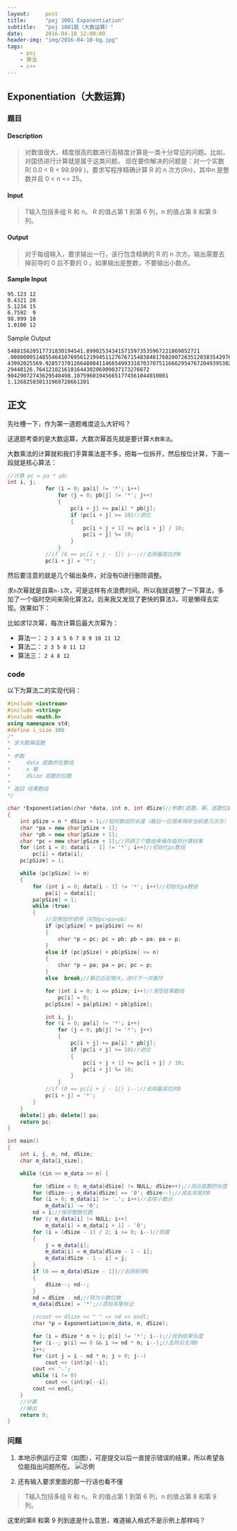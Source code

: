 ```yaml
---
layout:     post
title:      "poj 1001 Exponentiation"
subtitle:   "poj 1001题（大数运算）"
date:       2016-04-18 12:00:00
header-img: "img/2016-04-18-bg.jpg"
tags:
    - poj
    - 算法
    - c++
---
```


## Exponentiation（大数运算)

### 题目

#### Description

>对数值很大、精度很高的数进行高精度计算是一类十分常见的问题。比如，对国债进行计算就是属于这类问题。
>现在要你解决的问题是：对一个实数R( 0.0 < R < 99.999 )，要求写程序精确计算 R 的 n 次方(Rn)，其中n 是整数并且 0 < n <= 25。

#### Input

>T输入包括多组 R 和 n。 R 的值占第 1 到第 6 列，n 的值占第 8 和第 9 列。

#### Output

>对于每组输入，要求输出一行，该行包含精确的 R 的 n 次方。输出需要去掉前导的 0 后不要的 0 。如果输出是整数，不要输出小数点。

#### Sample Input

```text
95.123 12
0.4321 20
5.1234 15
6.7592  9
98.999 10
1.0100 12
```

Sample Output

```text
548815620517731830194541.899025343415715973535967221869852721
.00000005148554641076956121994511276767154838481760200726351203835429763013462401
43992025569.928573701266488041146654993318703707511666295476720493953024
29448126.764121021618164430206909037173276672
90429072743629540498.107596019456651774561044010001
1.126825030131969720661201
```

## 正文

先吐槽一下，作为第一道题难度这么大好吗？

这道题考查的是大数运算，大数次幂首先就是要计算`大数乘法`。

大数乘法的计算就和我们手算乘法差不多，把每一位拆开，然后按位计算，下面一段就是核心算法：

```cpp
//计算 pc = pa * pb;
int i, j;
            for (i = 0; pa[i] != '*'; i++)
                for (j = 0; pb[j] != '*'; j++)
                {
                    pc[i + j] += pa[i] * pb[j];
                    if (pc[i + j] >= 10)//进位
                    {
                        pc[i + j + 1] += pc[i + j] / 10;
                        pc[i + j] %= 10;
                    }
                }
            //if (0 == pc[i + j - 1]) i--;//去除最高位的0
            pc[i + j] = '*';
```

然后要注意的就是几个输出条件，对没有0进行删除调整。

求`n`次幂就是自乘`n-1`次，可是这样有点浪费时间。所以我就调整了一下算法，多加了一个临时空间来简化算法2。后来我又发现了更快的算法3，可是懒得去实现。效果如下：

比如求12次幂，每次计算后最大次幂为：

* 算法一： `2 3 4 5 6 7 8 9 10 11 12`
* 算法二： `2 3 5 8 11 12`
* 算法三： `2 4 8 12`

### code

以下为算法二的实现代码：

```c++
#include <iostream>
#include <string>
#include <math.h>
using namespace std;
#define i_size 100
/*
* 求大数幂函数
*
* 参数
*     data 底数所在数组
*     n 幂
*     dSize 底数的位数
*
* 返回 结果数组
*/

char *Exponentiation(char *data, int n, int dSize)//参数(底数，幂，底数位数)
{
    int pSize = n * dSize + 1;//临时数组的长度（最后一位用来保存当前是几次方）
    char *pa = new char[pSize + 1];
    char *pb = new char[pSize + 1];
    char *pc = new char[pSize + 1];//开辟三个数组来储存临时计算结果
    for (int i = 0; data[i - 1] != '*'; i++)//初始化pc数组
        pc[i] = data[i];
    pc[pSize] = 1;

    while (pc[pSize] != n)
    {
        for (int i = 0; data[i - 1] != '*'; i++)//初始化pa数组
            pa[i] = data[i];
        pa[pSize] = 1;
        while (true)
        {
            //交换指针顺序（初始pc>pa>pb）
            if (pc[pSize] + pa[pSize] <= n)
            {
                char *p = pc; pc = pb; pb = pa; pa = p;
            }
            else if (pc[pSize] + pb[pSize] <= n)
            {
                char *p = pa; pa = pc; pc = p;
            }
            else  break;//幂已近足够大，进行下一次循环

            for (int i = 0; i <= pSize; i++)//清空结果数组
                pc[i] = 0;
            pc[pSize] = pa[pSize] + pb[pSize];

            int i, j;
            for (i = 0; pa[i] != '*'; i++)
                for (j = 0; pb[j] != '*'; j++)
                {
                    pc[i + j] += pa[i] * pb[j];
                    if (pc[i + j] >= 10)//进位
                    {
                        pc[i + j + 1] += pc[i + j] / 10;
                        pc[i + j] %= 10;
                    }
                }
            //if (0 == pc[i + j - 1]) i--;//去除最高位的0
            pc[i + j] = '*';
        }
    }
    delete[] pb; delete[] pa;
    return pc;
}

int main()
{
    int i, j, n, nd, dSize;
    char m_data[i_size];

    while (cin >> m_data >> n) {

        for (dSize = 0; m_data[dSize] != NULL; dSize++);//测出底数的长度
        for (dSize--; m_data[dSize] == '0'; dSize--);//减去末尾的0
        for (i = 0; m_data[i] != '.'; i++)//去除小数点
            m_data[i] -= '0';
        nd = i;//保存整数位数
        for (; m_data[i] != NULL; i++)
            m_data[i] = m_data[i + 1] - '0';
        for (i = (dSize - 1) / 2; i >= 0; i--)//倒置
        {
            j = m_data[i];
            m_data[i] = m_data[dSize - 1 - i];
            m_data[dSize - 1 - i] = j;
        }
        if (0 == m_data[dSize - 1])//去除前导0
        {
            dSize--; nd--;
        }
        nd = dSize - nd;//转为小数位数
        m_data[dSize] = '*';//添加末尾标记

        //cout << dSize << " " << nd << endl;
        char *p = Exponentiation(m_data, n, dSize);

        for (i = dSize * n + 1; p[i] != '*'; i--);//找到结果长度
        for (i--; p[i] == 0 && i >= nd * n; i--);//去除后无用0
        i++;
        for (int j = i - nd * n; j > 0; j--)
            cout << (int)p[--i];
        cout << '.';
        while (i != 0)
            cout << (int)p[--i];
        cout << endl;
    }
    //计算
    //输出
    return 0;
}
```

### 问题

1. 本地示例运行正常（如图），可是提交以后一直提示错误的结果，所以希望各位能指出问题所在。
 ![示例](/img/2016-04-18-bg-a.png)

2. 还有输入要求里面的那一行话也看不懂

>T输入包括多组 R 和 n。 R 的值占第 1 到第 6 列，n 的值占第 8 和第 9 列。

这里的第8 和第 9 列到底是什么意思，难道输入格式不是示例上那样吗？